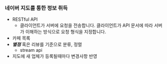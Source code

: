 ### 네이버 지도를 통한 정보 취득 

* RESTful API
   * 클라이언트가 서버에 요청을 전송합니다. 클라이언트가 API 문서에 따라 서버가 이해하는 방식으로 요청 형식을 지정합니다.  
* 카페 목록
* ***별점*** 혹은 리뷰를 기준으로 분류, 정렬
    * stream api  
* 지도에 새 업체가 등록될때마다 변경사항 반영